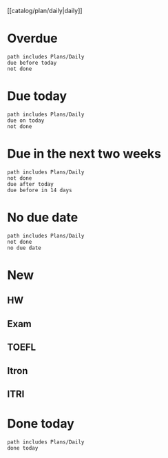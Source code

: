 [[catalog/plan/daily|daily]]
# Overdue
```tasks
path includes Plans/Daily
due before today
not done
```
# Due today
```tasks
path includes Plans/Daily
due on today
not done
```
# Due in the next two weeks
```tasks
path includes Plans/Daily
not done
due after today
due before in 14 days
```
# No due date
```tasks
path includes Plans/Daily
not done
no due date
```

# New
## HW
## Exam
## TOEFL
## Itron
## ITRI

# Done today
```tasks
path includes Plans/Daily
done today
```